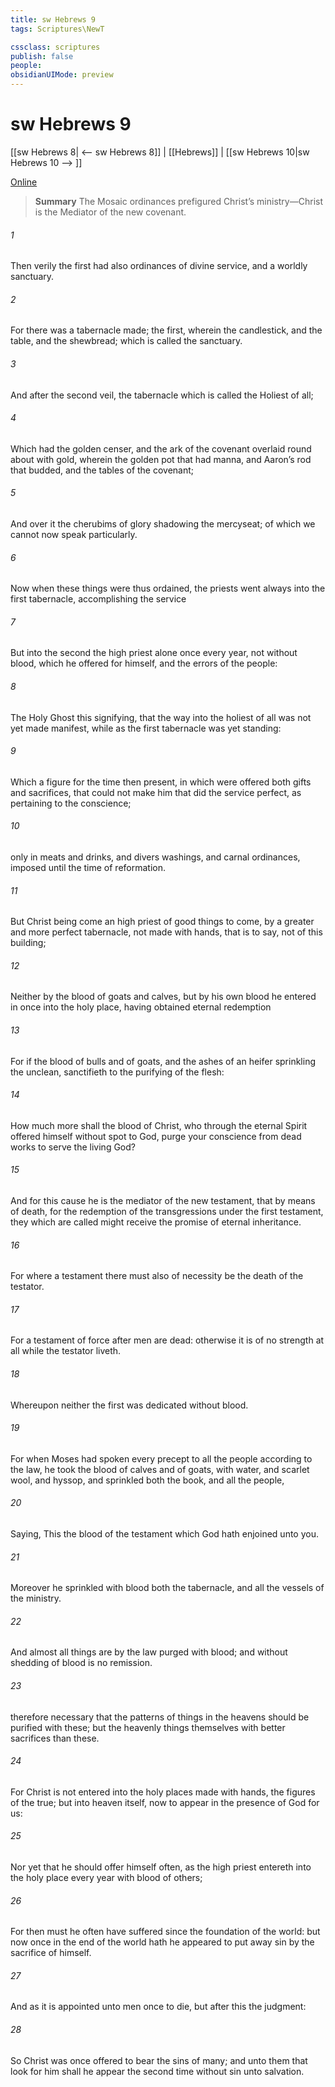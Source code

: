 ```yaml
---
title: sw Hebrews 9
tags: Scriptures\NewT

cssclass: scriptures
publish: false
people:
obsidianUIMode: preview
---
```


# sw Hebrews 9
[[sw Hebrews 8| <-- sw Hebrews 8]] | [[Hebrews]] | [[sw Hebrews 10|sw Hebrews 10 --> ]]

[Online](https://churchofjesuschrist.org/study/scriptures/nt/heb/9?lang=eng)

> __Summary__
The Mosaic ordinances prefigured Christ’s ministry—Christ is the Mediator of the new covenant.

###### 1 
Then verily the first  had also ordinances of divine service, and a worldly sanctuary.

###### 2 
For there was a tabernacle made; the first, wherein  the candlestick, and the table, and the shewbread; which is called the sanctuary.

###### 3 
And after the second veil, the tabernacle which is called the Holiest of all;

###### 4 
Which had the golden censer, and the ark of the covenant overlaid round about with gold, wherein  the golden pot that had manna, and Aaron’s rod that budded, and the tables of the covenant;

###### 5 
And over it the cherubims of glory shadowing the mercyseat; of which we cannot now speak particularly.

###### 6 
Now when these things were thus ordained, the priests went always into the first tabernacle, accomplishing the service 

###### 7 
But into the second  the high priest alone once every year, not without blood, which he offered for himself, and  the errors of the people:

###### 8 
The Holy Ghost this signifying, that the way into the holiest of all was not yet made manifest, while as the first tabernacle was yet standing:

###### 9 
Which  a figure for the time then present, in which were offered both gifts and sacrifices, that could not make him that did the service perfect, as pertaining to the conscience;

###### 10 
 only in meats and drinks, and divers washings, and carnal ordinances, imposed  until the time of reformation.

###### 11 
But Christ being come an high priest of good things to come, by a greater and more perfect tabernacle, not made with hands, that is to say, not of this building;

###### 12 
Neither by the blood of goats and calves, but by his own blood he entered in once into the holy place, having obtained eternal redemption 

###### 13 
For if the blood of bulls and of goats, and the ashes of an heifer sprinkling the unclean, sanctifieth to the purifying of the flesh:

###### 14 
How much more shall the blood of Christ, who through the eternal Spirit offered himself without spot to God, purge your conscience from dead works to serve the living God?

###### 15 
And for this cause he is the mediator of the new testament, that by means of death, for the redemption of the transgressions  under the first testament, they which are called might receive the promise of eternal inheritance.

###### 16 
For where a testament  there must also of necessity be the death of the testator.

###### 17 
For a testament  of force after men are dead: otherwise it is of no strength at all while the testator liveth.

###### 18 
Whereupon neither the first  was dedicated without blood.

###### 19 
For when Moses had spoken every precept to all the people according to the law, he took the blood of calves and of goats, with water, and scarlet wool, and hyssop, and sprinkled both the book, and all the people,

###### 20 
Saying, This  the blood of the testament which God hath enjoined unto you.

###### 21 
Moreover he sprinkled with blood both the tabernacle, and all the vessels of the ministry.

###### 22 
And almost all things are by the law purged with blood; and without shedding of blood is no remission.

###### 23 
 therefore necessary that the patterns of things in the heavens should be purified with these; but the heavenly things themselves with better sacrifices than these.

###### 24 
For Christ is not entered into the holy places made with hands,  the figures of the true; but into heaven itself, now to appear in the presence of God for us:

###### 25 
Nor yet that he should offer himself often, as the high priest entereth into the holy place every year with blood of others;

###### 26 
For then must he often have suffered since the foundation of the world: but now once in the end of the world hath he appeared to put away sin by the sacrifice of himself.

###### 27 
And as it is appointed unto men once to die, but after this the judgment:

###### 28 
So Christ was once offered to bear the sins of many; and unto them that look for him shall he appear the second time without sin unto salvation.

